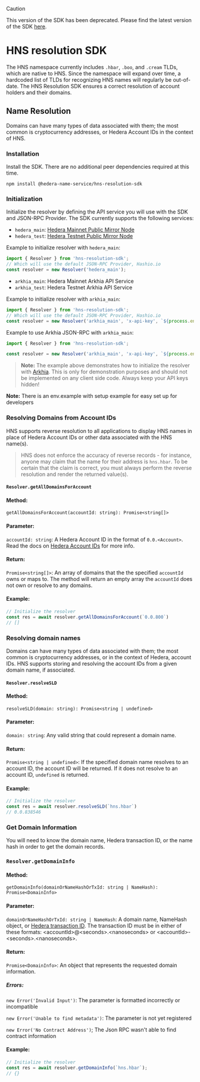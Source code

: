 > [!CAUTION]
> This version of the SDK has been deprecated. Please find the latest version of the SDK [here](https://github.com/hedera-name-service/hns-resolution-sdk).

# HNS resolution SDK

The HNS namespace currently includes `.hbar`, `.boo`, and `.cream` TLDs, which are native to HNS. Since the namespace will expand over time, a hardcoded list of TLDs for recognizing HNS names will regularly be out-of-date. The HNS Resolution SDK ensures a correct resolution of account holders and their domains.

## Name Resolution

Domains can have many types of data associated with them; the most common is cryptocurrency addresses, or Hedera Account IDs in the context of HNS.

### Installation

Install the SDK. There are no additional peer dependencies required at this time.

```
npm install @hedera-name-service/hns-resolution-sdk
```

### Initialization

Initialize the resolver by defining the API service you will use with the SDK and JSON-RPC Provider. The SDK currently supports the following services:

- `hedera_main`: [Hedera Mainnet Public Mirror Node](https://docs.hedera.com/hedera/core-concepts/mirror-nodes/hedera-mirror-node#mainnet)
- `hedera_test`: [Hedera Testnet Public Mirror Node](https://docs.hedera.com/hedera/core-concepts/mirror-nodes/hedera-mirror-node#testnet)

Example to initialize resolver with `hedera_main`:

```javascript
import { Resolver } from 'hns-resolution-sdk';
// Which will use the default JSON-RPC Provider, Hashio.io
const resolver = new Resolver('hedera_main');

```
- `arkhia_main`: Hedera Mainnet Arkhia API Service
- `arkhia_test`: Hedera Testnet Arkhia API Service

Example to initialize resolver with `arkhia_main`:

```javascript
import { Resolver } from 'hns-resolution-sdk';
// Which will use the default JSON-RPC Provider, Hashio.io
const resolver = new Resolver('arkhia_main', 'x-api-key', `${process.env.apiKey}`);
```

Example to use Arkhia JSON-RPC with `arkhia_main`: 
```javascript
import { Resolver } from 'hns-resolution-sdk';

const resolver = new Resolver('arkhia_main', 'x-api-key', `${process.env.apiKey}`, `arkhiaJrpcUrl`);
```


> **Note:** The example above demonstrates how to initialize the resolver with [Arkhia](https://arkhia.io). This is only for demonstration purposes and should not be implemented on any client side code. Always keep your API keys hidden!

**Note:** There is an env.example with setup example for easy set up for developers 


### Resolving Domains from Account IDs

HNS supports reverse resolution to all applications to display HNS names in place of Hedera Account IDs or other data associated with the HNS name(s).

> HNS does not enforce the accuracy of reverse records - for instance, anyone may claim that the name for their address is `hns.hbar`. To be certain that the claim is correct, you must always perform the reverse resolution and render the returned value(s).

#### `Resolver.getAllDomainsForAccount`

#### Method:

`getAllDomainsForAccount(accountId: string): Promise<string[]>`

#### Parameter: 

`accountId: string`: A Hedera Account ID in the format of `0.0.<Account>`. Read the docs on [Hedera Account IDs](https://docs.hedera.com/hedera/core-concepts/accounts/account-properties#account-id) for more info.

#### Return:

`Promise<string[]>`: An array of domains that the the specified `accountId` owns or maps to. The method will return an empty array the `accountId` does not own or resolve to any domains.

#### Example:

```javascript
// Initialize the resolver
const res = await resolver.getAllDomainsForAccount(`0.0.800`)
// []
```

### Resolving domain names

Domains can have many types of data associated with them; the most common is cryptocurrency addresses, or in the context of Hedera, account IDs. HNS supports storing and resolving the account IDs from a given domain name, if associated.

#### `Resolver.resolveSLD`

#### Method:

`resolveSLD(domain: string): Promise<string | undefined>`

#### Parameter: 

`domain: string`: Any valid string that could represent a domain name.

#### Return:

`Promise<string | undefined>`: If the specified domain name resolves to an account ID, the account ID will be returned. If it does not resolve to an account ID, `undefined` is returned.

#### Example:

```javascript
// Initialize the resolver
const res = await resolver.resolveSLD(`hns.hbar`)
// 0.0.838546
```

### Get Domain Information

You will need to know the domain name, Hedera transaction ID, or the name hash in order to get the domain records.

### `Resolver.getDomainInfo`

#### Method:

`getDomainInfo(domainOrNameHashOrTxId: string | NameHash): Promise<DomainInfo>`

#### Parameter: 

`domainOrNameHashOrTxId: string | NameHash`: A domain name, NameHash object, or [Hedera transaction ID](https://docs.hedera.com/hedera/sdks-and-apis/sdks/transactions/transaction-id). The transaction ID must be in either of these formats: &lt;accountId&gt;@&lt;seconds&gt;.&lt;nanoseconds&gt; or &lt;accountId&gt;-&lt;seconds&gt;.&lt;nanoseconds&gt;.

#### Return:

`Promise<DomainInfo>`: An object that represents the requested domain information. 

##### Errors:

`new Error('Invalid Input')`: The parameter is formatted incorrectly or incompatible

`new Error('Unable to find metadata')`: The parameter is not yet registered

`new Error('No Contract Address')`; The Json RPC wasn't able to find contract information

#### Example:

```javascript
// Initialize the resolver
const res = await resolver.getDomainInfo(`hns.hbar`);
// {}
```